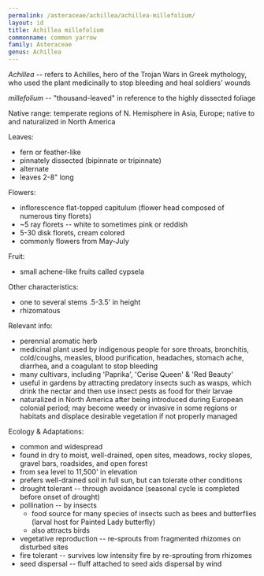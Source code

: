 ```yaml
---
permalink: /asteraceae/achillea/achillea-millefolium/
layout: id
title: Achillea millefolium
commonname: common yarrow
family: Asteraceae
genus: Achillea
---
```


*Achillea* -- refers to Achilles, hero of the Trojan Wars in Greek mythology, who used the plant medicinally to stop bleeding and heal soldiers' wounds

*millefolium* -- "thousand-leaved" in reference to the highly dissected foliage

Native range: temperate regions of N. Hemisphere in Asia, Europe; native to and naturalized in North America

Leaves:
  - fern or feather-like
  - pinnately dissected (bipinnate or tripinnate)
  - alternate
  - leaves 2-8" long

Flowers:
  - inflorescence flat-topped capitulum (flower head composed of numerous tiny florets)
  - ~5 ray florets -- white to sometimes pink or reddish
  - 5-30 disk florets, cream colored
  - commonly flowers from May-July

Fruit:
  - small achene-like fruits called cypsela

Other characteristics:
  - one to several stems .5-3.5' in height
  - rhizomatous

Relevant info:
  - perennial aromatic herb
  - medicinal plant used by indigenous people for sore throats, bronchitis, cold/coughs, measles, blood purification, headaches, stomach ache, diarrhea, and a coagulant to stop bleeding
  - many cultivars, including 'Paprika', 'Cerise Queen' & 'Red Beauty'
  - useful in gardens by attracting predatory insects such as wasps, which drink the nectar and then use insect pests as food for their larvae
  - naturalized in North America after being introduced during European colonial period; may become weedy or invasive in some regions or habitats and displace desirable vegetation if not properly managed

Ecology & Adaptations:
  - common and widespread
  - found in dry to moist, well-drained, open sites, meadows, rocky slopes, gravel bars, roadsides, and open forest
  - from sea level to 11,500' in elevation
  - prefers well-drained soil in full sun, but can tolerate other conditions
  - drought tolerant -- through avoidance (seasonal cycle is completed before onset of drought)
  - pollination -- by insects
    - food source for many species of insects such as bees and butterflies (larval host for Painted Lady butterfly)
    - also attracts birds
  - vegetative reproduction -- re-sprouts from fragmented rhizomes on disturbed sites
  - fire tolerant -- survives low intensity fire by re-sprouting from rhizomes
  - seed dispersal -- fluff attached to seed aids dispersal by wind

